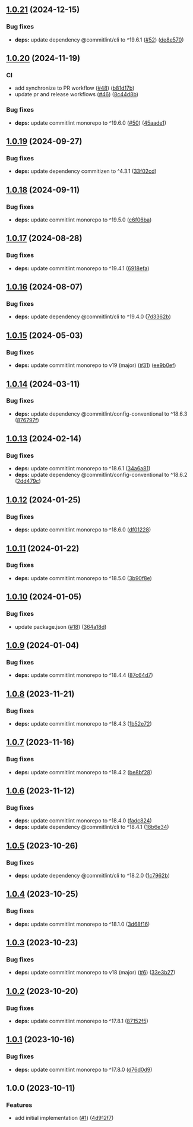 ## [1.0.21](https://github.com/technology-studio/commitlint/compare/v1.0.20...v1.0.21) (2024-12-15)


### Bug fixes

* **deps:** update dependency @commitlint/cli to ^19.6.1 ([#52](https://github.com/technology-studio/commitlint/issues/52)) ([de8e570](https://github.com/technology-studio/commitlint/commit/de8e570cb37cb09c5908047fc593f1ef350efe93))

## [1.0.20](https://github.com/technology-studio/commitlint/compare/v1.0.19...v1.0.20) (2024-11-19)


### CI

* add synchronize to PR workflow ([#48](https://github.com/technology-studio/commitlint/issues/48)) ([b81d17b](https://github.com/technology-studio/commitlint/commit/b81d17b36c2d014ea9a5aa1f1eb174e1ab60800f))
* update pr and release workflows ([#46](https://github.com/technology-studio/commitlint/issues/46)) ([8c44d8b](https://github.com/technology-studio/commitlint/commit/8c44d8bdcd60fa5a9b2de60cac4d797ad6f8f02d))


### Bug fixes

* **deps:** update commitlint monorepo to ^19.6.0 ([#50](https://github.com/technology-studio/commitlint/issues/50)) ([45aade1](https://github.com/technology-studio/commitlint/commit/45aade13f32345d87c4b6f55632a103985f66b4b))

## [1.0.19](https://github.com/technology-studio/commitlint/compare/v1.0.18...v1.0.19) (2024-09-27)


### Bug fixes

* **deps:** update dependency commitizen to ^4.3.1 ([33f02cd](https://github.com/technology-studio/commitlint/commit/33f02cd658de8f7077f9b03a00a04a4e361c4b35))

## [1.0.18](https://github.com/technology-studio/commitlint/compare/v1.0.17...v1.0.18) (2024-09-11)


### Bug fixes

* **deps:** update commitlint monorepo to ^19.5.0 ([c6f06ba](https://github.com/technology-studio/commitlint/commit/c6f06bad3d93e896396957591d5b913c8fec9d42))

## [1.0.17](https://github.com/technology-studio/commitlint/compare/v1.0.16...v1.0.17) (2024-08-28)


### Bug fixes

* **deps:** update commitlint monorepo to ^19.4.1 ([6918efa](https://github.com/technology-studio/commitlint/commit/6918efa328dfaa77b47268db58ee933d08713723))

## [1.0.16](https://github.com/technology-studio/commitlint/compare/v1.0.15...v1.0.16) (2024-08-07)


### Bug fixes

* **deps:** update dependency @commitlint/cli to ^19.4.0 ([7d3362b](https://github.com/technology-studio/commitlint/commit/7d3362b46c318dbc0a8d22d0ca4539248cd5a44b))

## [1.0.15](https://github.com/technology-studio/commitlint/compare/v1.0.14...v1.0.15) (2024-05-03)


### Bug fixes

* **deps:** update commitlint monorepo to v19 (major) ([#31](https://github.com/technology-studio/commitlint/issues/31)) ([ee9b0ef](https://github.com/technology-studio/commitlint/commit/ee9b0efdb2db1a5580176a7b7ad42790d9ed6800))

## [1.0.14](https://github.com/technology-studio/commitlint/compare/v1.0.13...v1.0.14) (2024-03-11)


### Bug fixes

* **deps:** update dependency @commitlint/config-conventional to ^18.6.3 ([876797f](https://github.com/technology-studio/commitlint/commit/876797fbaae92c9364fb59503c74f376e0bf2f64))

## [1.0.13](https://github.com/technology-studio/commitlint/compare/v1.0.12...v1.0.13) (2024-02-14)


### Bug fixes

* **deps:** update commitlint monorepo to ^18.6.1 ([34a6a81](https://github.com/technology-studio/commitlint/commit/34a6a81335dd6858f0f1f1a2e462a52d737b1325))
* **deps:** update dependency @commitlint/config-conventional to ^18.6.2 ([2dd479c](https://github.com/technology-studio/commitlint/commit/2dd479c67d4c30a1fa34acbce1f692db032c5240))

## [1.0.12](https://github.com/technology-studio/commitlint/compare/v1.0.11...v1.0.12) (2024-01-25)


### Bug fixes

* **deps:** update commitlint monorepo to ^18.6.0 ([df01228](https://github.com/technology-studio/commitlint/commit/df0122805960f1a39d338a5362dcdc0f85cfde11))

## [1.0.11](https://github.com/technology-studio/commitlint/compare/v1.0.10...v1.0.11) (2024-01-22)


### Bug fixes

* **deps:** update commitlint monorepo to ^18.5.0 ([3b90f8e](https://github.com/technology-studio/commitlint/commit/3b90f8e25338ca83acf7d6068debacb8fdb3b2dc))

## [1.0.10](https://github.com/technology-studio/commitlint/compare/v1.0.9...v1.0.10) (2024-01-05)


### Bug fixes

* update package.json ([#18](https://github.com/technology-studio/commitlint/issues/18)) ([364a18d](https://github.com/technology-studio/commitlint/commit/364a18d29b873917c6a01c9d79509c6edb17c2ca))

## [1.0.9](https://github.com/technology-studio/commitlint/compare/v1.0.8...v1.0.9) (2024-01-04)


### Bug fixes

* **deps:** update commitlint monorepo to ^18.4.4 ([87c64d7](https://github.com/technology-studio/commitlint/commit/87c64d7f0daa90b3643ac0ef829920c2e7e1ae34))

## [1.0.8](https://github.com/technology-studio/commitlint/compare/v1.0.7...v1.0.8) (2023-11-21)


### Bug fixes

* **deps:** update commitlint monorepo to ^18.4.3 ([1b52e72](https://github.com/technology-studio/commitlint/commit/1b52e72331d94c7552ec7ef7027f321ffba1beb3))

## [1.0.7](https://github.com/technology-studio/commitlint/compare/v1.0.6...v1.0.7) (2023-11-16)


### Bug fixes

* **deps:** update commitlint monorepo to ^18.4.2 ([be8bf28](https://github.com/technology-studio/commitlint/commit/be8bf28585981de24c2774fc1b35b04f8e57acaa))

## [1.0.6](https://github.com/technology-studio/commitlint/compare/v1.0.5...v1.0.6) (2023-11-12)


### Bug fixes

* **deps:** update commitlint monorepo to ^18.4.0 ([fadc824](https://github.com/technology-studio/commitlint/commit/fadc824bb608bb759e80a6b5ae6242e456b5c428))
* **deps:** update dependency @commitlint/cli to ^18.4.1 ([18b6e34](https://github.com/technology-studio/commitlint/commit/18b6e34d0b71d55345fcf7bb6761ec05e3727326))

## [1.0.5](https://github.com/technology-studio/commitlint/compare/v1.0.4...v1.0.5) (2023-10-26)


### Bug fixes

* **deps:** update dependency @commitlint/cli to ^18.2.0 ([1c7962b](https://github.com/technology-studio/commitlint/commit/1c7962bd1593635ec95ddce737a233a6a02d62d5))

## [1.0.4](https://github.com/technology-studio/commitlint/compare/v1.0.3...v1.0.4) (2023-10-25)


### Bug fixes

* **deps:** update commitlint monorepo to ^18.1.0 ([3d68f16](https://github.com/technology-studio/commitlint/commit/3d68f1683de3132a43d3418b519cc487f1cd69e5))

## [1.0.3](https://github.com/technology-studio/commitlint/compare/v1.0.2...v1.0.3) (2023-10-23)


### Bug fixes

* **deps:** update commitlint monorepo to v18 (major) ([#6](https://github.com/technology-studio/commitlint/issues/6)) ([33e3b27](https://github.com/technology-studio/commitlint/commit/33e3b27d72ba8f0f0d4a059883c191640836ef72))

## [1.0.2](https://github.com/technology-studio/commitlint/compare/v1.0.1...v1.0.2) (2023-10-20)


### Bug fixes

* **deps:** update commitlint monorepo to ^17.8.1 ([87152f5](https://github.com/technology-studio/commitlint/commit/87152f5944a577f73bf7ebb1a22e2e0dcf44a1e3))

## [1.0.1](https://github.com/technology-studio/commitlint/compare/v1.0.0...v1.0.1) (2023-10-16)


### Bug fixes

* **deps:** update commitlint monorepo to ^17.8.0 ([d76d0d9](https://github.com/technology-studio/commitlint/commit/d76d0d9344f07d45e1c267e8a960a6f750cb2442))

## 1.0.0 (2023-10-11)


### Features

* add initial implementation ([#1](https://github.com/technology-studio/commitlint/issues/1)) ([4d912f7](https://github.com/technology-studio/commitlint/commit/4d912f70e89f2338710b055650ad6234c31779f6))
